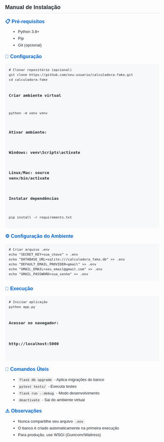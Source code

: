 <div style="font-family: Arial, sans-serif; font-size: 13px; line-height: 1.4; color: #24292e; max-width: 800px;">

<h2 style="font-size: 18px; color: #24292e; margin-top: 24px; margin-bottom: 16px; font-weight: 600; border-bottom: 1px solid #e1e4e8; padding-bottom: 0.3em;">
Manual de Instalação
</h2>

<h3 style="font-size: 16px; color: #0366d6; margin-top: 16px; margin-bottom: 8px; font-weight: 600;">
📋 Pré-requisitos
</h3>
<ul style="margin-left: 20px; margin-bottom: 16px;">
  <li style="margin-bottom: 4px;">Python 3.8+</li>
  <li style="margin-bottom: 4px;">Pip</li>
  <li style="margin-bottom: 4px;">Git (opcional)</li>
</ul>

<h3 style="font-size: 16px; color: #0366d6; margin-top: 16px; margin-bottom: 8px; font-weight: 600;">
🔧 Configuração
</h3>
<pre style="background-color: #f6f8fa; padding: 12px; border-radius: 6px; font-size: 13px; line-height: 1.45; overflow-x: auto; margin-bottom: 16px;">
<code># Clonar repositório (opcional)
git clone https://github.com/seu-usuario/calculadora-fake.git
cd calculadora-fake

### Criar ambiente virtual
python -m venv venv

### Ativar ambiente:
### Windows: venv\Scripts\activate
### Linux/Mac: source venv/bin/activate

### Instalar dependências
pip install -r requirements.txt</code>
</pre>

<h3 style="font-size: 16px; color: #0366d6; margin-top: 16px; margin-bottom: 8px; font-weight: 600;">
⚙️ Configuração do Ambiente
</h3>
<pre style="background-color: #f6f8fa; padding: 12px; border-radius: 6px; font-size: 13px; line-height: 1.45; overflow-x: auto; margin-bottom: 16px;">
<code># Criar arquivo .env
echo "SECRET_KEY=sua_chave" > .env
echo "DATABASE_URL=sqlite:///calculadora_fake.db" >> .env
echo "DEFAULT_EMAIL_PROVIDER=gmail" >> .env
echo "GMAIL_EMAIL=seu_email@gmail.com" >> .env
echo "GMAIL_PASSWORD=sua_senha" >> .env</code>
</pre>

<h3 style="font-size: 16px; color: #0366d6; margin-top: 16px; margin-bottom: 8px; font-weight: 600;">
🚀 Execução
</h3>
<pre style="background-color: #f6f8fa; padding: 12px; border-radius: 6px; font-size: 13px; line-height: 1.45; overflow-x: auto; margin-bottom: 16px;">
<code># Iniciar aplicação
python app.py

### Acessar no navegador:
### http://localhost:5000</code>
</pre>

<h3 style="font-size: 16px; color: #0366d6; margin-top: 16px; margin-bottom: 8px; font-weight: 600;">
🔧 Comandos Úteis
</h3>
<ul style="margin-left: 20px; margin-bottom: 16px;">
  <li style="margin-bottom: 4px;"><code style="background-color: rgba(27,31,35,0.05); padding: 2px 4px; border-radius: 3px;">flask db upgrade</code> - Aplica migrações do banco</li>
  <li style="margin-bottom: 4px;"><code style="background-color: rgba(27,31,35,0.05); padding: 2px 4px; border-radius: 3px;">pytest tests/</code> - Executa testes</li>
  <li style="margin-bottom: 4px;"><code style="background-color: rgba(27,31,35,0.05); padding: 2px 4px; border-radius: 3px;">flask run --debug</code> - Modo desenvolvimento</li>
  <li style="margin-bottom: 4px;"><code style="background-color: rgba(27,31,35,0.05); padding: 2px 4px; border-radius: 3px;">deactivate</code> - Sai do ambiente virtual</li>
</ul>

<h3 style="font-size: 16px; color: #0366d6; margin-top: 16px; margin-bottom: 8px; font-weight: 600;">
⚠️ Observações
</h3>
<ul style="margin-left: 20px; margin-bottom: 16px;">
  <li style="margin-bottom: 4px;">Nunca compartilhe seu arquivo <code style="background-color: rgba(27,31,35,0.05); padding: 2px 4px; border-radius: 3px;">.env</code></li>
  <li style="margin-bottom: 4px;">O banco é criado automaticamente na primeira execução</li>
  <li style="margin-bottom: 4px;">Para produção, use WSGI (Gunicorn/Waitress)</li>
</ul>

</div>
